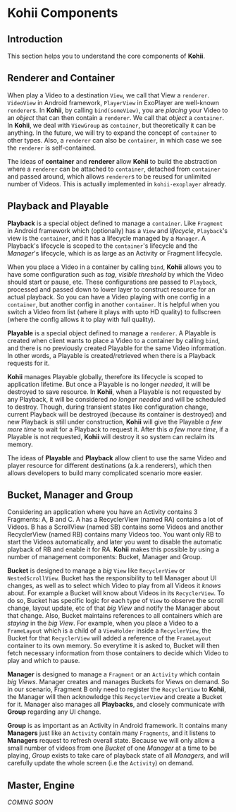 # Kohii Components

## Introduction

This section helps you to understand the core components of **Kohii**.

## Renderer and Container

When play a Video to a destination `View`, we call that View a `renderer`. `VideoView` in Android framework, `PlayerView` in ExoPlayer are well-known `renderer`s. In **Kohii**, by calling `bind(someView)`, you are *placing* your Video to an *object* that can then contain a `renderer`. We call that *object* a `container`. In **Kohii**, we deal with `ViewGroup` as `container`, but theoretically it can be anything. In the future, we will try to expand the concept of `container` to other types. Also, a `renderer` can also be `container`, in which case we see the `renderer` is self-contained.

The ideas of **container** and **renderer** allow **Kohii** to build the abstraction where a `renderer` can be attached to `container`, detached from `container` and passed around, which allows `renderer`s to be reused for unlimited number of Videos. This is actually implemented in `kohii-exoplayer` already.

## Playback and Playable

**Playback** is a special object defined to manage a `container`. Like `Fragment` in Android framework which (optionally) has a `View` and *lifecycle*, `Playback`'s view is the `container`, and it has a lifecycle managed by a `Manager`. A Playback's lifecycle is scoped to the `container`'s lifecycle and the *Manager*'s lifecycle, which is as large as an Activity or Fragment lifecycle.

When you place a Video in a container by calling `bind`, **Kohii** allows you to have some configuration such as *tag*, *visible threshold* by which the Video should start or pause, etc. These configurations are passed to `Playback`, processed and passed down to lower layer to construct resource for an actual playback. So you can have a Video playing with one config in a `container`, but another config in another `container`. It is helpful when you switch a Video from list (where it plays with upto HD quality) to fullscreen (where the config allows it to play with full quality).

**Playable** is a special object defined to manage a `renderer`. A Playable is created when client wants to place a Video to a container by calling `bind`, and there is no previously created Playable for the same Video information. In other words, a Playable is created/retrieved when there is a Playback requests for it.

**Kohii** manages Playable globally, therefore its lifecycle is scoped to application lifetime. But once a Playable is no longer *needed*, it will be destroyed to save resource. In **Kohii**, when a Playable is not requested by any Playback, it will be considered *no longer needed* and will be scheduled to destroy. Though, during transient states like configuration change, current Playback will be destroyed (because its container is destroyed) and new Playback is still under construction, **Kohii** will give the Playable *a few more time* to wait for a Playback to request it. After this *a few more time*, if a Playable is not requested, **Kohii** will destroy it so system can reclaim its memory.

The ideas of **Playable** and **Playback** allow client to use the same Video and player resource for different destinations (a.k.a renderers), which then allows developers to build many complicated scenario more easier.

## Bucket, Manager and Group

Considering an application where you have an Activity contains 3 Fragments: A, B and C. A has a RecyclerView (named RA) contains a lot of Videos. B has a ScrollView (named SB) contains some Videos and another RecyclerView (named RB) contains many Videos too. You want only RB to start the Videos automatically, and later you want to disable the automatic playback of RB and enable it for RA. **Kohii** makes this possible by using a number of management components: Bucket, Manager and Group.

**Bucket** is designed to manage a *big* `View` like `RecyclerView` or `NestedScrollView`. Bucket has the responsibility to tell Manager about UI changes, as well as to select which Video to play from all Videos it *knows* about. For example a Bucket will know about Videos in its `RecyclerView`. To do so, Bucket has specific logic for each type of `View` to observe the scroll change, layout update, etc of that *big View* and notify the Manager about that change. Also, Bucket maintains references to all containers which are *staying* in the *big View*. For example, when you place a Video to a `FrameLayout` which is a child of a `ViewHolder` inside a `RecyclerView`, the Bucket for that `RecyclerView` will added a reference of the `FrameLayout` container to its own memory. So everytime it is asked to, Bucket will then fetch necessary information from those containers to decide which Video to play and which to pause.

**Manager** is designed to manage a `Fragment` or an `Activity` which contain *big Views*. Manager creates and manages Buckets for Views on demand. So in our scenario, Fragment B only need to register the `RecyclerView` to **Kohii**, the Manager will then acknowledge this `RecyclerView` and create a Bucket for it. Manager also manages all **Playbacks**, and closely communicate with **Group** regarding any UI change.

**Group** is as important as an Activity in Android framework. It contains many **Managers** just like an `Activity` contain many `Fragments`, and it listens to **Managers** request to refresh overall state. Because we will only allow a small number of videos from one *Bucket* of one *Manager* at a time to be playing, *Group* exists to take care of playback state of all *Managers*, and will carefully update the whole screen (i.e the `Activity`) on demand.

## Master, Engine

_COMING SOON_
